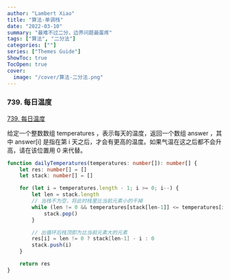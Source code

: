 ```yaml
---
author: "Lambert Xiao"
title: "算法-单调栈"
date: "2022-03-10"
summary: "最难不过二分，边界问题最蛋疼"
tags: ["算法", "二分法"]
categories: [""]
series: ["Themes Guide"]
ShowToc: true
TocOpen: true
cover:
  image: "/cover/算法-二分法.png"
---
```


### 739. 每日温度

[739. 每日温度](https://leetcode-cn.com/problems/daily-temperatures/)

给定一个整数数组 temperatures ，表示每天的温度，返回一个数组 answer ，其中 answer[i] 是指在第 i 天之后，才会有更高的温度。如果气温在这之后都不会升高，请在该位置用 0 来代替。

```ts
function dailyTemperatures(temperatures: number[]): number[] {
    let res: number[] = []
    let stack: number[] = []

    for (let i = temperatures.length - 1; i >= 0; i--) {
        let len = stack.length
        // 当栈不为空，将此时栈里比当前元素小的干掉
        while (len != 0 && temperatures[stack[len-1]] <= temperatures[i]) {
            stack.pop()
        }

        // 出循环后栈顶即为比当前元素大的元素
        res[i] = len != 0 ? stack[len-1] - i : 0
        stack.push(i)
    }

    return res
}
```

